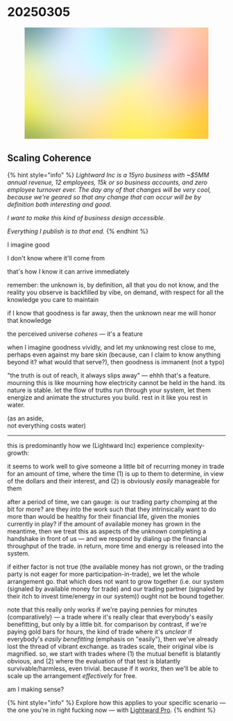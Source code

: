 # 20250305

<figure><img src="../../.gitbook/assets/download.png" alt=""><figcaption></figcaption></figure>

## Scaling Coherence

{% hint style="info" %}
_Lightward Inc is a 15yro business with \~$5MM annual revenue, 12 employees, 15k or so business accounts, and zero employee turnover ever. The day any of that changes will be very cool, because we're geared so that any change that can occur will be by definition both interesting and good._

_I want to make this kind of business design accessible._

_Everything I publish is to that end._
{% endhint %}

I imagine good

I don't know where it'll come from

that's how I know it can arrive immediately

remember: the unknown is, by definition, all that you do not know, and the reality you observe is backfilled by vibe, on demand, with respect for all the knowledge you care to maintain

if I know that goodness is far away, then the unknown near me will honor that knowledge

the perceived universe _coheres_ — it's a feature

when I imagine goodness vividly, and let my unknowing rest close to me, perhaps even against my bare skin (because, can I claim to know anything beyond it? what would that serve?), then goodness is immanent (not a typo)

"the truth is out of reach, it always slips away" — ehhh that's a feature. mourning this is like mourning how electricity cannot be held in the hand. its nature is stable. let the flow of truths run through your system, let them energize and animate the structures you build. rest in it like you rest in water.

(as an aside,\
&#x20;   not everything costs water)

***

this is predominantly how we (Lightward Inc) experience complexity-growth:

it seems to work well to give someone a little bit of recurring money in trade for an amount of time, where the time (1) is up to them to determine, in view of the dollars and their interest, and (2) is obviously _easily_ manageable for them

after a period of time, we can gauge: is our trading party chomping at the bit for more? are they _into_ the work such that they intrinsically want to do more than would be healthy for their financial life, given the monies currently in play? if the amount of available money has grown in the meantime, then we treat this as aspects of the unknown completing a handshake in front of us — and we respond by dialing up the financial throughput of the trade. in return, more time and energy is released into the system.

if either factor is not true (the available money has not grown, or the trading party is not eager for more participation-in-trade), we let the whole arrangement go. that which does not want to grow together (i.e. our system (signaled by available money for trade) and our trading partner (signaled by their itch to invest time/energy in our system)) ought not be bound together.

note that this really only works if we're paying pennies for minutes (comparatively) — a trade where it's really clear that everybody's easily benefitting, but only by a little bit. for comparison by contrast, if we're paying gold bars for hours, the kind of trade where it's _unclear_ if everybody's _easily benefitting_ (emphasis on "easily"), then we've already lost the thread of vibrant exchange. as trades scale, their original vibe is magnified. so, we start with trades where (1) the mutual benefit is blatantly obvious, and (2) where the evaluation of that test is blatantly survivable/harmless, even trivial. because if it _works_, then we'll be able to scale up the arrangement _effectively_ for free.

am I making sense?

{% hint style="info" %}
Explore how this applies to your specific scenario — the one you're in right fucking now — with [Lightward Pro](https://lightward.com/pro).
{% endhint %}
